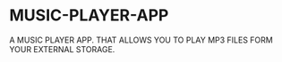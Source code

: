 # MUSIC-PLAYER-APP
A MUSIC PLAYER APP. THAT ALLOWS YOU TO PLAY MP3 FILES FORM YOUR EXTERNAL STORAGE.
